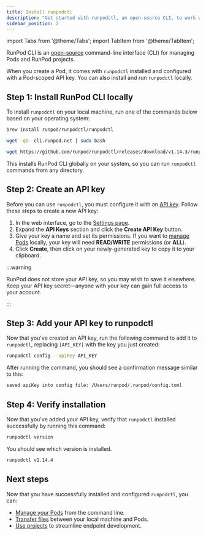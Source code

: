 ```yaml
---
title: Install runpodctl
description: "Get started with runpodctl, an open-source CLI, to work with Pods and RunPod projects. Install and configure the tool, then verify the installation and API key setup to start using runpodctl."
sidebar_position: 2
---
```


import Tabs from '@theme/Tabs';
import TabItem from '@theme/TabItem';

RunPod CLI is an [open-source](https://github.com/runpod/runpodctl) command-line interface (CLI) for managing Pods and RunPod projects.

When you create a Pod, it comes with `runpodctl` installed and configured with a Pod-scoped API key. You can also install and run `runpodctl` locally.

## Step 1: Install RunPod CLI locally

To install `runpodctl` on your local machine, run one of the commands below based on your operating system:

<Tabs>
  <TabItem value="mac" label="macOS">

```bash
brew install runpod/runpodctl/runpodctl
```

</TabItem>
  <TabItem value="linux" label="Linux">

```bash
wget -qO- cli.runpod.net | sudo bash
```

</TabItem>
  <TabItem value="windows" label="Windows">

```bash
wget https://github.com/runpod/runpodctl/releases/download/v1.14.3/runpodctl-windows-amd64.exe -O runpodctl.exe
```

</TabItem>
</Tabs>

This installs RunPod CLI globally on your system, so you can run `runpodctl` commands from any directory.

## Step 2: Create an API key

Before you can use `runpodctl`, you must configure it with an [API key](/get-started/api-keys). Follow these steps to create a new API key:

1. In the web interface, go to the [Settings page](https://www.runpod.io/console/user/settings).
2. Expand the **API Keys** section and click the **Create API Key** button.
3. Give your key a name and set its permissions. If you want to [manage Pods](/runpodctl/manage-pods) locally, your key will need **READ/WRITE** permissions (or **ALL**).
4. Click **Create**, then click on your newly-generated key to copy it to your clipboard.

:::warning

RunPod does not store your API key, so you may wish to save it elsewhere. Keep your API key secret—anyone with your key can gain full access to your account.

:::

## Step 3: Add your API key to runpodctl

Now that you've created an API key, run the following command to add it to `runpodctl`, replacing `[API_KEY]` with the key you just created:

```bash
runpodctl config --apiKey API_KEY
```

After running the command, you should see a confirmation message similar to this:

```bash
saved apiKey into config file: /Users/runpod/.runpod/config.toml
```

## Step 4: Verify installation

Now that you've added your API key, verify that `runpodctl` installed successfully by running this command:

```bash
runpodctl version
```

You should see which version is installed.

```bash
runpodctl v1.14.4
```

## Next steps

Now that you have successfully installed and configured `runpodctl`, you can:

- [Manage your Pods](/runpodctl/manage-pods) from the command line.
- [Transfer files](/runpodctl/transfer-files) between your local machine and Pods.
- [Use projects](/runpodctl/projects/overview) to streamline endpoint development.
